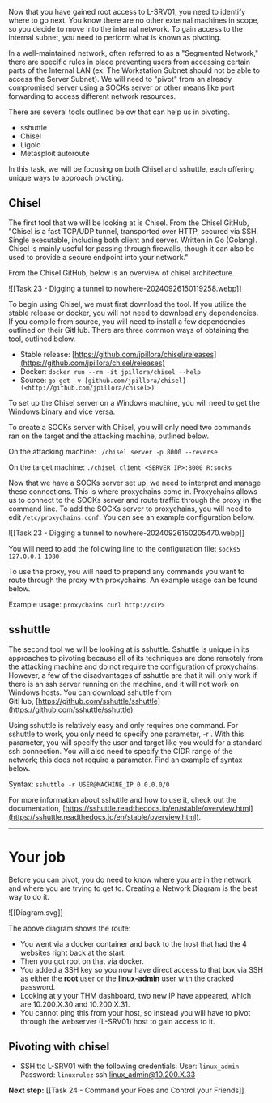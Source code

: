 Now that you have gained root access to L-SRV01, you need to identify where to go next. You know there are no other external machines in scope, so you decide to move into the internal network. To gain access to the internal subnet, you need to perform what is known as pivoting.

In a well-maintained network, often referred to as a "Segmented Network," there are specific rules in place preventing users from accessing certain parts of the Internal LAN (ex. The Workstation Subnet should not be able to access the Server Subnet). We will need to "pivot" from an already compromised server using a SOCKs server or other means like port forwarding to access different network resources.  

There are several tools outlined below that can help us in pivoting.  

- sshuttle
- Chisel
- Ligolo
- Metasploit autoroute

In this task, we will be focusing on both Chisel and sshuttle, each offering unique ways to approach pivoting.  

## Chisel

The first tool that we will be looking at is Chisel. From the Chisel GitHub, "Chisel is a fast TCP/UDP tunnel, transported over HTTP, secured via SSH. Single executable, including both client and server. Written in Go (Golang). Chisel is mainly useful for passing through firewalls, though it can also be used to provide a secure endpoint into your network."  

From the Chisel GitHub, below is an overview of chisel architecture.

![[Task 23 - Digging a tunnel to nowhere-20240926150119258.webp]]

To begin using Chisel, we must first download the tool. If you utilize the stable release or docker, you will not need to download any dependencies. If you compile from source, you will need to install a few dependencies outlined on their GitHub. There are three common ways of obtaining the tool, outlined below.  

- Stable release: [](https://github.com/jpillora/chisel/releases)[https://github.com/jpillora/chisel/releases](https://github.com/jpillora/chisel/releases)
- Docker: `docker run --rm -it jpillora/chisel --help`
- Source: `go get -v [github.com/jpillora/chisel](<http://github.com/jpillora/chisel>)`

To set up the Chisel server on a Windows machine, you will need to get the Windows binary and vice versa.  

To create a SOCKs server with Chisel, you will only need two commands ran on the target and the attacking machine, outlined below.  

On the attacking machine: `./chisel server -p 8000 --reverse`

On the target machine: `./chisel client <SERVER IP>:8000 R:socks`

Now that we have a SOCKs server set up, we need to interpret and manage these connections. This is where proxychains come in. Proxychains allows us to connect to the SOCKs server and route traffic through the proxy in the command line. To add the SOCKs server to proxychains, you will need to edit `/etc/proxychains.conf`. You can see an example configuration below.

![[Task 23 - Digging a tunnel to nowhere-20240926150205470.webp]]

You will need to add the following line to the configuration file: `socks5 127.0.0.1 1080`

To use the proxy, you will need to prepend any commands you want to route through the proxy with proxychains. An example usage can be found below.  

Example usage: `proxychains curl http://<IP>`



## sshuttle
The second tool we will be looking at is sshuttle. Sshuttle is unique in its approaches to pivoting because all of its techniques are done remotely from the attacking machine and do not require the configuration of proxychains. However, a few of the disadvantages of sshuttle are that it will only work if there is an ssh server running on the machine, and it will not work on Windows hosts. You can download sshuttle from GitHub, [https://github.com/sshuttle/sshuttle](https://github.com/sshuttle/sshuttle)  

Using sshuttle is relatively easy and only requires one command. For sshuttle to work, you only need to specify one parameter, -r . With this parameter, you will specify the user and target like you would for a standard ssh connection. You will also need to specify the CIDR range of the network; this does not require a parameter. Find an example of syntax below.  

Syntax: `sshuttle -r USER@MACHINE_IP 0.0.0.0/0`

For more information about sshuttle and how to use it, check out the documentation, [https://sshuttle.readthedocs.io/en/stable/overview.html](https://sshuttle.readthedocs.io/en/stable/overview.html).


---

# Your job

Before you can pivot, you do need to know where you are in the network and where you are trying to get to.
Creating a Network Diagram is the best way to do it.

![[Diagram.svg]]

The above diagram shows the route: 
- You went via a docker container and back to the host that had the 4 websites right back at the start. 
- Then you got root on that via docker.
- You added a SSH key so you now have direct access to that box via SSH as either the **root** user or the **linux-admin** user with the cracked password.
- Looking at y your THM dashboard, two new IP have appeared, which are 10.200.X.30 and 10.200.X.31. 
- You cannot ping this from your host, so instead you will have to pivot through the webserver (L-SRV01) host to gain access to it.

## Pivoting with chisel

- SSH tto L-SRV01 with the following credentials:
	User: `linux_admin`
	Password: `linuxrulez`
	ssh linux_admin@10.200.X.33


**Next step:** [[Task 24 - Command your Foes and Control your Friends]]